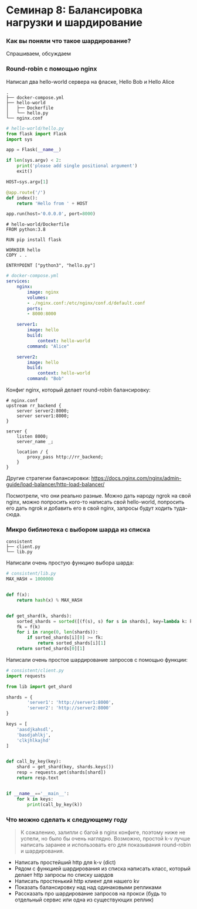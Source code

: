# Семинар 8: Балансировка нагрузки и шардирование

### Как вы поняли что такое шардирование?
Спрашиваем, обсуждаем

### Round-robin с помощью nginx

Написал два hello-world сервера на фласке, Hello Bob и Hello Alice
```
.
├── docker-compose.yml
├── hello-world
│   ├── Dockerfile
│   └── hello.py
└── nginx.conf
```
```python
# hello-world/hello.py
from flask import Flask
import sys

app = Flask(__name__)

if len(sys.argv) < 2:
    print('please add single positional argument')
    exit()

HOST=sys.argv[1]

@app.route('/')
def index():
    return 'Hello from ' + HOST

app.run(host='0.0.0.0', port=8000)
```

```docker
# hello-world/Dockerfile
FROM python:3.8

RUN pip install flask

WORKDIR hello
COPY . .

ENTRYPOINT ["python3", "hello.py"]
```

```yml
# docker-compose.yml
services:
    nginx:
        image: nginx
        volumes:
        - ./nginx.conf:/etc/nginx/conf.d/default.conf
        ports:
        - 8000:8000

    server1:
        image: hello
        build:
            context: hello-world
        command: "Alice"

    server2:
        image: hello
        build:
            context: hello-world
        command: "Bob"

```

Конфиг nginx, который делает round-robin балансировку:

```nginx
# nginx.conf
upstream rr_backend {
    server server2:8000;
    server server1:8000;
}

server {
    listen 8000;
    server_name _;

    location / {
        proxy_pass http://rr_backend;
    }
}
```

Другие стратегии балансировки: https://docs.nginx.com/nginx/admin-guide/load-balancer/http-load-balancer/
    
Посмотрели, что они реально разные. Можно дать народу ngrok на свой nginx, можно попросить кого-то написать свой hello-world, попросить его дать ngrok и добавить его в свой nginx, запросы будут ходить туда-сюда.

### Микро библиотека с выбором шарда из списка
```
consistent
├── client.py
└── lib.py
```

Написали очень простую функцию выбора шарда:
```python
# consistent/lib.py
MAX_HASH = 1000000


def f(x):
    return hash(x) % MAX_HASH


def get_shard(k, shards):
    sorted_shards = sorted([(f(s), s) for s in shards], key=lambda k: k[0])
    fk = f(k)
    for i in range(0, len(shards)):
        if sorted_shards[i][0] >= fk:
            return sorted_shards[i][1]
    return sorted_shards[0][1]
```

Написали очень простое шардирование запросов с помощью функции:
```python
# consistent/client.py
import requests

from lib import get_shard

shards = {
        'server1': 'http://server1:8000',
        'server2': 'http://server2:8000'
}

keys = [
    'aasdjkahsdl',
    'basdjahlkj',
    'clkjhlkajhd'
]


def call_by_key(key):
    shard = get_shard(key, shards.keys())
    resp = requests.get(shards[shard])
    return resp.text


if __name__=='__main__':
    for k in keys:
        print(call_by_key(k))
```

### Что можно сделать к следующему году

> К сожалению, залипли с багой в nginx конфиге, поэтому ниже не успели, но было бы очень наглядно. Возможно, простой k-v лучше написать заранее и использовать его для показывания round-robin и шардирования.

- Написать простейший http для k-v (dict)
- Рядом с функцией шардирования из списка написать класс, который делает http запросы по списку шардов
- Написать простенький http клиент для нашего kv
- Показать балансировку над над одинаковыми репликами
- Рассказать про шардирование запросов на прокси (будь то отдельный сервис или одна из существующих реплик)
